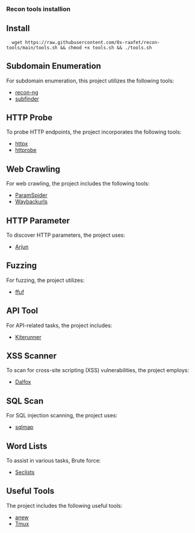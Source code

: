### Recon tools installion

## Install
 ```shell
   wget https://raw.githubusercontent.com/0x-raafet/recon-tools/main/tools.sh && chmod +x tools.sh && ./tools.sh
 ```
## Subdomain Enumeration

For subdomain enumeration, this project utilizes the following tools:

- [recon-ng](https://github.com/lanmaster53/recon-ng)
- [subfinder](https://github.com/projectdiscovery/subfinder)

## HTTP Probe

To probe HTTP endpoints, the project incorporates the following tools:

- [httpx](https://github.com/projectdiscovery/httpx)
- [httprobe](https://github.com/tomnomnom/httprobe)

## Web Crawling

For web crawling, the project includes the following tools:

- [ParamSpider](https://github.com/devanshbatham/ParamSpider)
- [Waybackurls](https://github.com/tomnomnom/waybackurls)

## HTTP Parameter

To discover HTTP parameters, the project uses:

- [Arjun](https://github.com/s0md3v/Arjun)

## Fuzzing

For fuzzing, the project utilizes:

- [ffuf](https://github.com/ffuf/ffuf)

## API Tool

For API-related tasks, the project includes:

- [Kiterunner](https://github.com/assetnote/kiterunner)

## XSS Scanner

To scan for cross-site scripting (XSS) vulnerabilities, the project employs:

- [Dalfox](https://github.com/hahwul/dalfox)

## SQL Scan

For SQL injection scanning, the project uses:

- [sqlmap](https://github.com/sqlmapproject/sqlmap)

## Word Lists

To assist in various tasks, Brute force:

- [Seclists](https://github.com/danielmiessler/SecLists)

## Useful Tools

The project includes the following useful tools:

- [anew](https://github.com/tomnomnom/anew)
- [Tmux](https://github.com/tmux/tmux)
